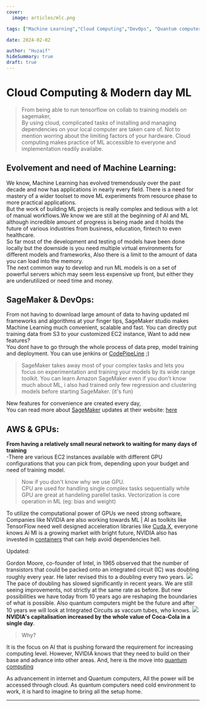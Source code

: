 ```yaml
---
cover:
  image: articles/mlc.png

tags: ["Machine Learning","Cloud Computing","DevOps", "Quantum computers"]

date: 2024-02-02

author: "Huzaif"
hideSummary: true
draft: true
---
```

# Cloud Computing & Modern day ML
>From being able to run tensorflow on collab to training models on sagemaker, \
By using cloud, complicated tasks of installing and managing dependencies on your local computer are taken care of. Not to mention worring about the limiting factors of your hardware.
Cloud computing makes practice of ML accessible to everyone and implementation readily availabe.


## Evolvement and need of Machine Learning:
We know, Machine Learning has evolved tremendously over the past decade and now has applications in nearly every field. There is a need for mastery of a wider toolset to move ML experiments from resource phase to more practical applications. \
But the work of building ML projects is really complex and tedious with a lot of manual workflows.We know we are still at the beginning of AI and ML although incredible amount of progress is being made and it holds the future of various industries from business, education, fintech to even healthcare. \
So far most of the development and testing of models have been done locally but the downside is you need multiple virtual environments for different models and frameworks, Also there is a limit to the amount of data you can load into the memory. \
The next common way to develop and run ML models is on a set of powerful servers which may seem less expensive up front, but either they are underutilized or need time and money.
## SageMaker & DevOps:
From not having to download large amount of data to having updated ml frameworks and algorithms at your finger tips,
SageMaker studio makes Machine Learning much convenient, scalable and fast. You can directly put training data from S3 to your customized EC2 instance,
Want to add new features? \
You dont have to go through the whole process of data prep, model training and deployment. You can use jenkins or [CodePipeLine](https://aws.amazon.com/codepipeline/features/) ;)

>SageMaker takes away most of your complex tasks and lets you focus on experimentation and training your models by its wide range toolkit. You can learn Amazon SageMaker even if you don't know much about ML, i also had trained only few regression and clustering models before starting SageMaker. (it's fun)
>
New features for convenience are created every day, \
You can read more about [SageMaker]( https://docs.aws.amazon.com/sagemaker/latest/dg/how-it-works-mlconcepts.html) 
updates at their website: [here](https://aws.amazon.com/blogs/aws/category/artificial-intelligence/sagemaker/)

## AWS & GPUs:
**From  having a relatively small neural network to waiting for many days of training** \
-There are various EC2 instances available with different GPU configurations that you can pick from, depending upon your budget and need of training model. 
>Now if you don't know why we use GPU. \
CPU are used for handling single complex tasks sequentially while GPU are great at handeling parellel tasks. Vectorization is core operation in ML (eg: bias and weight)
>
To utilize the computational power of GPUs we need strong software, \
Companies like NVIDIA are also working towards ML | AI as toolkits like TensorFlow need well designed acceleration libraries like 
[Cuda X](https://developer.nvidia.com/gpu-accelerated-libraries#:~:text=NVIDIA%20CUDA%2DX™%2C%20built,AI%20and%20high%2Dperformance%20computing.), everyone knows Ai Ml is a growing market with bright future, NVIDIA also has invested in [containers](https://catalog.ngc.nvidia.com/containers) that can help avoid dependencies hell.


Updated: 

Gordon Moore, co-founder of Intel, in 1965 observed that the number of transistors that could be packed onto an integrated circuit (IC) was doubling roughly every year. He later revised this to a doubling every two years.
![](/articles/Moore.png)
The pace of doubling has slowed significantly in recent years. We are still seeing improvements, not strictly at the same rate as before. But new possibilities we have today from 10 years ago are reshaping the boundaries of what is possible. Also quantum computers might be the future and after 10 years we will look at Integrated Circuits as vaccum tubes, who knows.
![](/articles/quantum.png)
**NVIDIA's capitalisation increased by the whole value of Coca-Cola in a single day**. 
>Why? 
>
It is the focus on AI that is pushing forward the requirement for increasing computing level. However, NVIDIA knows that they need to build on their base and advance into other areas. And, here is the move into [quantum computing](https://www.nvidia.com/en-us/solutions/quantum-computing/)

As advancement in internet and Quantum computers, All the power will be accessed through cloud.
As quantum computers need cold environment to work, it is hard to imagine to bring all the setup home.

---